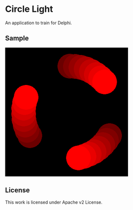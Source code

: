 # Circle Light

An application to train for Delphi.

## Sample

![Sample](Sample.png)

## License

This work is licensed under Apache v2 License.